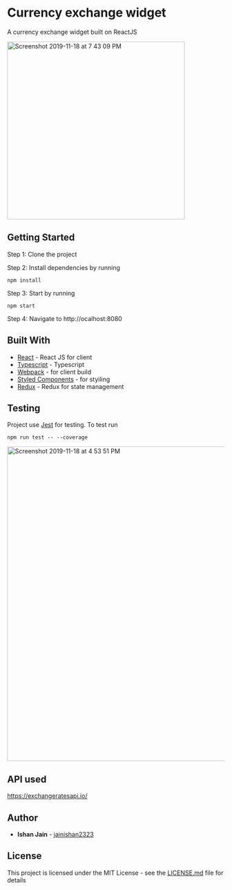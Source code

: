 # Currency exchange widget

A currency exchange widget built on ReactJS

<img width="411" alt="Screenshot 2019-11-18 at 7 43 09 PM" src="https://user-images.githubusercontent.com/19609136/69059505-ad982900-0a3b-11ea-8635-f3e5eac972c1.png">


## Getting Started
Step 1: Clone the project

Step 2: Install dependencies by running

```
npm install

```

Step 3: Start by running

```
npm start

```

Step 4: Navigate to http://ocalhost:8080

## Built With

* [React](https://reactjs.org/) - React JS for client
* [Typescript](https://www.typescriptlang.org/) - Typescript
* [Webpack](https://webpack.js.org/) - for client build
* [Styled Components](https://www.styled-components.com/) - for styiling
* [Redux](https://redux.js.org/) - Redux for state management

## Testing

Project use [Jest](https://jestjs.io/) for testing. To test run

```
npm run test -- --coverage

```
<img width="727" alt="Screenshot 2019-11-18 at 4 53 51 PM" src="https://user-images.githubusercontent.com/19609136/69059403-788bd680-0a3b-11ea-8485-7bf48e97d827.png">


## API used
https://exchangeratesapi.io/

## Author
* **Ishan Jain**  - [jainishan2323](https://github.com/jainishan2323)

## License

This project is licensed under the MIT License - see the [LICENSE.md](LICENSE.md) file for details
